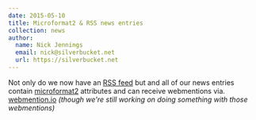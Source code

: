 ```yaml
---
date: 2015-05-10
title: Microformat2 & RSS news entries
collection: news
author: 
  name: Nick Jennings
  email: nick@silverbucket.net
  url: https://silverbucket.net
---
```

Not only do we now have an [RSS feed](http://sockethub.org/feed.xml) but and all of our news entries contain [microformat2](http://microformats.org/wiki/microformats2) attributes and can receive webmentions via. [webmention.io](http://webmention.io) *(though we're still working on doing something with those webmentions)*